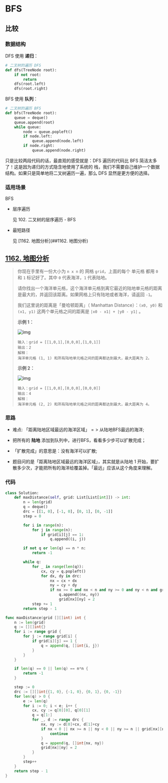# BFS



## 比较

### 数据结构

DFS 使用 **递归**：

```Python
# 二叉树的遍历 DFS
def dfs(TreeNode root):
    if not root:
        return
    dfs(root.left)
    dfs(root.right)
```



BFS 使用 **队列**：

```Python
# 二叉树的遍历 BFS
def bfs(TreeNode root):
    queue = deque()
    queue.append(root)
    while queue:
        node = queue.popleft()
        if node.left:
            queue.append(node.left)
        if node.right:
            queue.append(node.right)
```


只是比较两段代码的话，最直观的感受就是：DFS 遍历的代码比 BFS 简洁太多了！这是因为递归的方式隐含地使用了系统的 栈，我们不需要自己维护一个数据结构。如果只是简单地将二叉树遍历一遍，那么 DFS 显然是更方便的选择。



### 适用场景

BFS

- 层序遍历

  见 102. 二叉树的层序遍历 -  BFS 

- 最短路径

  见  [1162. 地图分析](##1162. 地图分析) 



## [1162. 地图分析](https://leetcode.cn/problems/as-far-from-land-as-possible/)

> 你现在手里有一份大小为 `n x n` 的 网格 `grid`，上面的每个 单元格 都用 `0` 和 `1` 标记好了。其中 `0` 代表海洋，`1` 代表陆地。
>
> 请你找出一个海洋单元格，这个海洋单元格到离它最近的陆地单元格的距离是最大的，并返回该距离。如果网格上只有陆地或者海洋，请返回 `-1`。
>
> 我们这里说的距离是「曼哈顿距离」（ Manhattan Distance）：`(x0, y0)` 和 `(x1, y1)` 这两个单元格之间的距离是 `|x0 - x1| + |y0 - y1|` 。
>
> **示例 1：**
>
> **![img](https://assets.leetcode-cn.com/aliyun-lc-upload/uploads/2019/08/17/1336_ex1.jpeg)**
>
> ```
> 输入：grid = [[1,0,1],[0,0,0],[1,0,1]]
> 输出：2
> 解释： 
> 海洋单元格 (1, 1) 和所有陆地单元格之间的距离都达到最大，最大距离为 2。
> ```
>
> **示例 2：**
>
> **![img](https://assets.leetcode-cn.com/aliyun-lc-upload/uploads/2019/08/17/1336_ex2.jpeg)**
>
> ```
> 输入：grid = [[1,0,0],[0,0,0],[0,0,0]]
> 输出：4
> 解释： 
> 海洋单元格 (2, 2) 和所有陆地单元格之间的距离都达到最大，最大距离为 4。
> ```



### 思路

* 难点: 「距离陆地区域最远的海洋区域」$=>$ 从陆地BFS最远的海洋;

- 把所有的 **陆地** 添加到队列中，进行BFS，看看多少步可以扩散完成；

- 「扩散完成」的意思是：没有海洋可以扩散;

- 题目问的是「距离陆地区域最远的海洋区域」，其实就是从陆地 1 开始，要扩散多少次，才能把所有的海洋给覆盖掉。「最远」应该从这个角度来理解。
  
  

### 代码

```Python
class Solution:
    def maxDistance(self, grid: List[List[int]]) -> int:
        n = len(grid)
        q = deque()
        drc = [[1, 0], [-1, 0], [0, 1], [0, -1]]
        step = 0

        for i in range(n):
            for j in range(n):
                if grid[i][j] == 1:
                    q.append((i, j))

        if not q or len(q) == n * n:
            return -1

        while q:
            for _ in range(len(q)):
                cx, cy = q.popleft()
                for dx, dy in drc:
                    nx = cx + dx
                    ny = cy + dy
                    if nx >= 0 and nx < n and ny >= 0 and ny < n and grid[nx][ny] == 0:
                        q.append((nx, ny))
                        grid[nx][ny] = 2
            step += 1
        return step - 1
```

```Go
func maxDistance(grid [][]int) int {
	n := len(grid)
	q := [][]int{}
	for i := range grid {
		for j := range grid[i] {
			if grid[i][j] == 1 {
				q = append(q, []int{i, j})
			}
		}
	}

	if len(q) == 0 || len(q) == n*n {
		return -1
	}

	step := 0
	drc := [][]int{{1, 0}, {-1, 0}, {0, 1}, {0, -1}}
	for len(q) > 0 {
		e := len(q)
		for i := 0; i < e; i++ {
			cx, cy := q[0][0], q[0][1]
			q = q[1:]
			for _, d := range drc {
				nx, ny := d[0]+cx, d[1]+cy
				if nx < 0 || nx >= n || ny < 0 || ny >= n || grid[nx][ny] != 0 {
					continue
				}
				q = append(q, []int{nx, ny})
				grid[nx][ny] = 2
			}
		}
		step++
	}
	return step - 1
}
```

